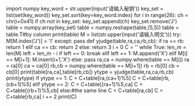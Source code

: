 import numpy
key_word = str.upper(input('请输入秘钥'))
key_set = list(set(key_word))
key_set.sort(key=key_word.index)
for i in range(26):
    ch = chr(i+0x41)
    if ch not in key_set:
        key_set.append(ch)
key_set.remove('J')
table = numpy.array(key_set)
table = numpy.reshape(table,(5,5))
table = table.T#by column
print(table)
M = list(str.upper(input('请输入明文')))
try:
    M[M.index('J')] = 'I'
except:
    pass
def yjudge(table,ra,ca,rb,cb):
    if ra == rb:
        return 1
    elif ca == cb:
        return 2
    else:
        return 3
i = 0
C = ''
while True:
    len_m = len(M)
    left = len_m - i
    if left == 0:
        break
    elif left == 1:
        M.append('X')
    elif M[i] == M[i+1]:
        M.insert(i+1,'X')
    else:
        pass
    ra,ca = numpy.where(table == M[i])
    ra = ra[0]
    ca = ca[0]
    rb,cb = numpy.where(table == M[i+1])
    rb = rb[0]
    cb = cb[0]
    print(table[ra,ca],table[rb,cb])
    ytype = yjudge(table,ra,ca,rb,cb)
    print(ytype)
    if ytype == 1:
        C = C+table[ra,(ca+1)%5]
        C = C+table[rb,(cb+1)%5]
    elif ytype == 2:
        C = C+table[(ra+1)%5,ca]
        C = C+table[(rb+1)%5,cb]
    else:#the same line
        C = C+table[ra,cb]
        C = C+table[rb,ca]
    i += 2
print(C)
